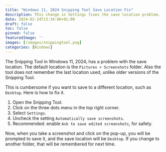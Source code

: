 ```yaml
---
title: "Windows 11, 2024 Snipping Tool Save Location Fix"
description: This change in Settings fixes the save location problem. 
date: 2024-02-24T13:34:00+01:00
draft: false
toc: false
pinned: false
featuredImage: ''
images: [/images/snippingtool.png]
categories: [Windows]
---
```


The Snipping Tool in Windows 11, 2024, has a problem with the save location.  The default location is the `Pictures > Screenshots` folder.  Also the tool does not remember the last location used, unlike older versions of the Snipping Tool.

This is cumbersome if you want to save to a different location, such as `Desktop`.  Here is how to fix it.

<!--more-->

1. Open the Snipping Tool.
2. Click on the three dots menu in the top right corner.
3. Select `Settings`.
4. Uncheck the setting `Automatically save screenshots`.
5. Recommended: enable `Ask to save edited screenshots`, for safety.

Now, when you take a screenshot and click on the pop-up, you will be prompted to save it, and the save location will be `Desktop`.  If you change to another folder, that will be remembered for next time.